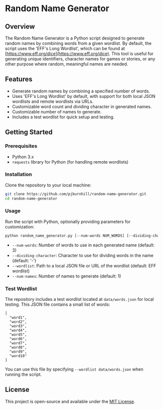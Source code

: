 # Random Name Generator

## Overview

The Random Name Generator is a Python script designed to generate random names by combining words from a given wordlist. By default, the script uses the 'EFF's Long Wordlist', which can be found at [https://www.eff.org/dice](https://www.eff.org/dice). This tool is useful for generating unique identifiers, character names for games or stories, or any other purpose where random, meaningful names are needed.

## Features

- Generate random names by combining a specified number of words.
- Uses 'EFF's Long Wordlist' by default, with support for both local JSON wordlists and remote wordlists via URLs.
- Customizable word count and dividing character in generated names.
- Customizable number of names to generate.
- Includes a test wordlist for quick setup and testing.

## Getting Started

### Prerequisites

- Python 3.x
- `requests` library for Python (for handling remote wordlists)

### Installation

Clone the repository to your local machine:

```bash
git clone https://github.com/pjburnhill/random-name-generator.git
cd random-name-generator
```

### Usage

Run the script with Python, optionally providing parameters for customization:

```bash
python random_name_generator.py [--num-words NUM_WORDS] [--dividing-character DIVIDING_CHARACTER] [--wordlist WORDLIST] [--num-names NUM_NAMES]
```

- `--num-words`: Number of words to use in each generated name (default: 3)
- `--dividing-character`: Character to use for dividing words in the name (default: '-')
- `--wordlist`: Path to a local JSON file or URL of the wordlist (default: EFF wordlist)
- `--num-names`: Number of names to generate (default: 1)

### Test Wordlist

The repository includes a test wordlist located at `data/words.json` for local testing. This JSON file contains a small list of words:

```
[
  "word1",
  "word2",
  "word3",
  "word4",
  "word5",
  "word6",
  "word7",
  "word8",
  "word9",
  "word10"
]
```

You can use this file by specifying `--wordlist data/words.json` when running the script.

## License

This project is open-source and available under the [MIT License](LICENSE).
